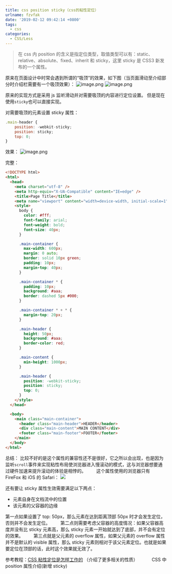 ```yaml
---
title: css position sticky（css的粘性定位）
urlname: fzvfak
date: '2019-02-12 09:42:14 +0800'
tags:
  - css
categories:
  - CSS/Less
---
```


> 在 css 内 position 的含义是指定位类型，取值类型可以有：static、relative、absolute、fixed、inherit 和 sticky，这里 sticky 是 CSS3 新发布的一个属性。

原来在页面设计中时常会遇到所谓的“吸顶”的效果，如下图（当页面滑动至介绍部分时介绍栏需要有一个吸顶效果）：
![image.png](https://cdn.nlark.com/yuque/0/2019/png/250093/1549936020128-7ed27eaa-85eb-4314-a859-e7d54b15cac1.png#height=466&id=ONAin&name=image.png&originHeight=466&originWidth=399&originalType=binary∶=1&size=153632&status=done&style=none&width=399)
![image.png](https://cdn.nlark.com/yuque/0/2019/png/250093/1549936102348-7eed426c-9cd7-495a-bc71-93e85524f68e.png#height=353&id=QCg8K&name=image.png&originHeight=353&originWidth=398&originalType=binary∶=1&size=161946&status=done&style=none&width=398)

原来的实现方式是采用 js 监听滑动并对需要吸顶的内容进行定位设置。
但是现在使用`sticky`也可以直接实现。

对需要吸顶的元素设置 sticky 属性：

```javascript
.main-header {
	position: -webkit-sticky;
	position: sticky;
	top: 0;
}
```

效果：
![image.png](https://cdn.nlark.com/yuque/0/2019/png/250093/1549937063469-3f821c80-4e14-4035-9f6d-bdf52c1b4b0a.png#height=363&id=HiJ0r&name=image.png&originHeight=363&originWidth=408&originalType=binary∶=1&size=12745&status=done&style=none&width=408)

完整：

```html
<!DOCTYPE html>
<html>
  <head>
    <meta charset="utf-8" />
    <meta http-equiv="X-UA-Compatible" content="IE=edge" />
    <title>Page Title</title>
    <meta name="viewport" content="width=device-width, initial-scale=1" />
    <style>
      body {
        color: #fff;
        font-family: arial;
        font-weight: bold;
        font-size: 40px;
      }

      .main-container {
        max-width: 600px;
        margin: 0 auto;
        border: solid 10px green;
        padding: 10px;
        margin-top: 40px;
      }

      .main-container * {
        padding: 10px;
        background: #aaa;
        border: dashed 5px #000;
      }

      .main-container * + * {
        margin-top: 20px;
      }

      .main-header {
        height: 50px;
        background: #aaa;
        border-color: red;
      }

      .main-content {
        min-height: 1000px;
      }

      .main-header {
        position: -webkit-sticky;
        position: sticky;
        top: 0;
      }
    </style>
  </head>

  <body>
    <main class="main-container">
      <header class="main-header">HEADER</header>
      <div class="main-content">MAIN CONTENT</div>
      <footer class="main-footer">FOOTER</footer>
    </main>
  </body>
</html>
```

总结：
比较不好的是这个属性的兼容性还不是很好，它之所以会出现，也是因为监听`scroll`事件来实现粘性布局使浏览器进入慢滚动的模式，这与浏览器想要通过硬件加速来提升滚动的体验是相悖的。
　　这个属性使用的浏览器只有 FireFox 和 iOS 的 Safari：
![](https://cdn.nlark.com/yuque/0/2019/png/250093/1549937196181-a18925ca-f6f3-4dab-b56f-efc03b7f0dcc.png#height=311&id=UOf8U&originHeight=493&originWidth=1181&originalType=binary∶=1&size=0&status=done&style=none&width=746)

还有要让 sticky 属性生效需要满足以下两点：

- 元素自身在文档流中的位置
- 该元素的父容器的边缘

第一点如果设置了 top: 50px，那么元素在达到距离顶部 50px 时才会发生定位，否则并不会发生定位。
　　第二点则需要考虑父容器的高度情况：如果父容器高度并没有比 sticky 元素高，那么 sticky 元素一开始就达到了底部，并不会有定位的效果。
　　第三点就是父元素的 overflow 属性，如果父元素的 overflow 属性并不是默认的 visible 属性，那么 sticky 元素则相对于该父元素定位。也就是如果要定位在顶部的话，此时这个效果就无效了。

参考教程：[CSS 粘性定位是怎样工作的](https://segmentfault.com/a/1190000018113832) （介绍了更多相关的性质）
          CSS 中 position 属性介绍(新增 sticky)
